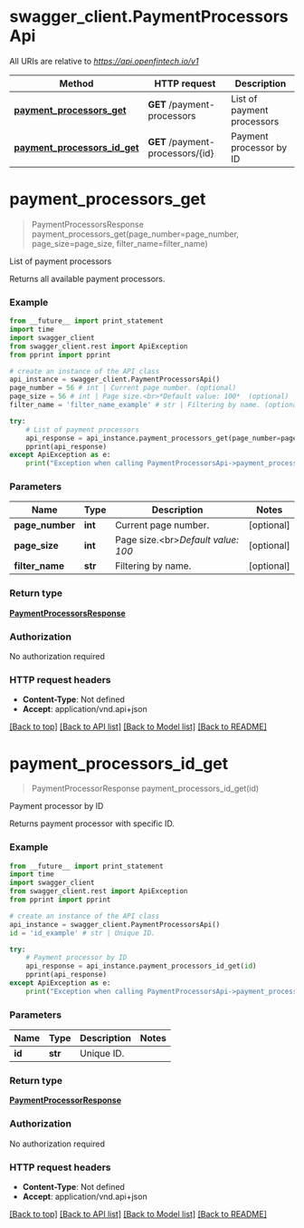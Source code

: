 # swagger_client.PaymentProcessorsApi

All URIs are relative to *https://api.openfintech.io/v1*

Method | HTTP request | Description
------------- | ------------- | -------------
[**payment_processors_get**](PaymentProcessorsApi.md#payment_processors_get) | **GET** /payment-processors | List of payment processors
[**payment_processors_id_get**](PaymentProcessorsApi.md#payment_processors_id_get) | **GET** /payment-processors/{id} | Payment processor by ID


# **payment_processors_get**
> PaymentProcessorsResponse payment_processors_get(page_number=page_number, page_size=page_size, filter_name=filter_name)

List of payment processors

Returns all available payment processors. 

### Example 
```python
from __future__ import print_statement
import time
import swagger_client
from swagger_client.rest import ApiException
from pprint import pprint

# create an instance of the API class
api_instance = swagger_client.PaymentProcessorsApi()
page_number = 56 # int | Current page number. (optional)
page_size = 56 # int | Page size.<br>*Default value: 100*  (optional)
filter_name = 'filter_name_example' # str | Filtering by name. (optional)

try: 
    # List of payment processors
    api_response = api_instance.payment_processors_get(page_number=page_number, page_size=page_size, filter_name=filter_name)
    pprint(api_response)
except ApiException as e:
    print("Exception when calling PaymentProcessorsApi->payment_processors_get: %s\n" % e)
```

### Parameters

Name | Type | Description  | Notes
------------- | ------------- | ------------- | -------------
 **page_number** | **int**| Current page number. | [optional] 
 **page_size** | **int**| Page size.&lt;br&gt;*Default value: 100*  | [optional] 
 **filter_name** | **str**| Filtering by name. | [optional] 

### Return type

[**PaymentProcessorsResponse**](PaymentProcessorsResponse.md)

### Authorization

No authorization required

### HTTP request headers

 - **Content-Type**: Not defined
 - **Accept**: application/vnd.api+json

[[Back to top]](#) [[Back to API list]](../README.md#documentation-for-api-endpoints) [[Back to Model list]](../README.md#documentation-for-models) [[Back to README]](../README.md)

# **payment_processors_id_get**
> PaymentProcessorResponse payment_processors_id_get(id)

Payment processor by ID

Returns payment processor with specific ID. 

### Example 
```python
from __future__ import print_statement
import time
import swagger_client
from swagger_client.rest import ApiException
from pprint import pprint

# create an instance of the API class
api_instance = swagger_client.PaymentProcessorsApi()
id = 'id_example' # str | Unique ID.

try: 
    # Payment processor by ID
    api_response = api_instance.payment_processors_id_get(id)
    pprint(api_response)
except ApiException as e:
    print("Exception when calling PaymentProcessorsApi->payment_processors_id_get: %s\n" % e)
```

### Parameters

Name | Type | Description  | Notes
------------- | ------------- | ------------- | -------------
 **id** | **str**| Unique ID. | 

### Return type

[**PaymentProcessorResponse**](PaymentProcessorResponse.md)

### Authorization

No authorization required

### HTTP request headers

 - **Content-Type**: Not defined
 - **Accept**: application/vnd.api+json

[[Back to top]](#) [[Back to API list]](../README.md#documentation-for-api-endpoints) [[Back to Model list]](../README.md#documentation-for-models) [[Back to README]](../README.md)


